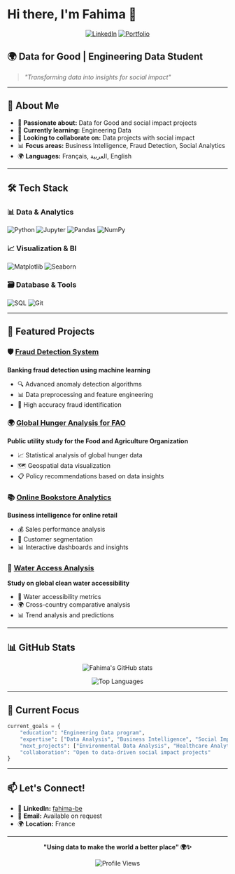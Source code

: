 # Hi there, I'm Fahima 👋

<div align="center">
  
[![LinkedIn](https://img.shields.io/badge/LinkedIn-0077B5?style=for-the-badge&logo=linkedin&logoColor=white)](https://www.linkedin.com/in/fahima-be/)
[![Portfolio](https://img.shields.io/badge/Portfolio-FF5722?style=for-the-badge&logo=firefox&logoColor=white)](#)

</div>

## 🌍 Data for Good | Engineering Data Student

> *"Transforming data into insights for social impact"*

---

## 🚀 About Me

- 🎯 **Passionate about:** Data for Good and social impact projects
- 🌱 **Currently learning:** Engineering Data
- 💞 **Looking to collaborate on:** Data projects with social impact
- 📊 **Focus areas:** Business Intelligence, Fraud Detection, Social Analytics
- 🌍 **Languages:** Français, العربية, English

---

## 🛠️ Tech Stack

### 📊 Data & Analytics
![Python](https://img.shields.io/badge/Python-3776AB?style=for-the-badge&logo=python&logoColor=white)
![Jupyter](https://img.shields.io/badge/Jupyter-F37626?style=for-the-badge&logo=jupyter&logoColor=white)
![Pandas](https://img.shields.io/badge/Pandas-150458?style=for-the-badge&logo=pandas&logoColor=white)
![NumPy](https://img.shields.io/badge/NumPy-013243?style=for-the-badge&logo=numpy&logoColor=white)

### 📈 Visualization & BI
![Matplotlib](https://img.shields.io/badge/Matplotlib-3776AB?style=for-the-badge&logo=python&logoColor=white)
![Seaborn](https://img.shields.io/badge/Seaborn-3776AB?style=for-the-badge&logo=python&logoColor=white)

### 🗃️ Database & Tools
![SQL](https://img.shields.io/badge/SQL-4479A1?style=for-the-badge&logo=mysql&logoColor=white)
![Git](https://img.shields.io/badge/Git-F05032?style=for-the-badge&logo=git&logoColor=white)

---

## 🌟 Featured Projects

### 🛡️ [Fraud Detection System](https://github.com/Fahima94/fraude_bancaire_detect)
**Banking fraud detection using machine learning**
- 🔍 Advanced anomaly detection algorithms
- 📊 Data preprocessing and feature engineering
- 🎯 High accuracy fraud identification

### 🌍 [Global Hunger Analysis for FAO](https://github.com/Fahima94/faim_dans_le_monde)
**Public utility study for the Food and Agriculture Organization**
- 📈 Statistical analysis of global hunger data
- 🗺️ Geospatial data visualization
- 📋 Policy recommendations based on data insights

### 📚 [Online Bookstore Analytics](https://github.com/Fahima94/data_business_librairie)
**Business intelligence for online retail**
- 💰 Sales performance analysis
- 👥 Customer segmentation
- 📊 Interactive dashboards and insights

### 🌊 [Water Access Analysis](https://github.com/Fahima94/acces_eau_potable)
**Study on global clean water accessibility**
- 🚰 Water accessibility metrics
- 🌍 Cross-country comparative analysis
- 📊 Trend analysis and predictions

---

## 📊 GitHub Stats

<div align="center">

![Fahima's GitHub stats](https://github-readme-stats.vercel.app/api?username=Fahima94&show_icons=true&theme=radical&count_private=true)

![Top Languages](https://github-readme-stats.vercel.app/api/top-langs/?username=Fahima94&layout=compact&theme=radical)

</div>

---

## 🎯 Current Focus

```python
current_goals = {
    "education": "Engineering Data program",
    "expertise": ["Data Analysis", "Business Intelligence", "Social Impact"],
    "next_projects": ["Environmental Data Analysis", "Healthcare Analytics"],
    "collaboration": "Open to data-driven social impact projects"
}
```

---

## 📫 Let's Connect!

- 💼 **LinkedIn:** [fahima-be](https://www.linkedin.com/in/fahima-be/)
- 📧 **Email:** Available on request
- 🌍 **Location:** France

---

<div align="center">

**"Using data to make the world a better place" 🌍✨**

![Profile Views](https://komarev.com/ghpvc/?username=Fahima94&color=blueviolet&style=for-the-badge)

</div>